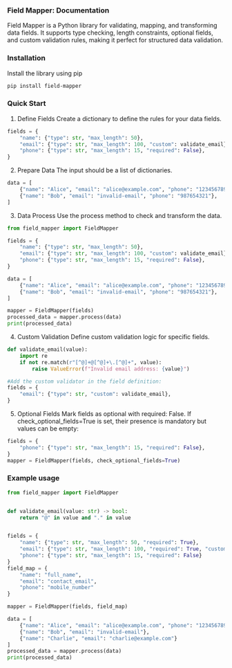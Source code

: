 ### Field Mapper: Documentation

Field Mapper is a Python library for validating, mapping, and transforming data fields. It supports type checking, length constraints, optional fields, and custom validation rules, making it perfect for structured data validation.

### Installation
Install the library using pip
```bash
pip install field-mapper
```

### Quick Start
1. Define Fields
Create a dictionary to define the rules for your data fields.
```python
fields = {
    "name": {"type": str, "max_length": 50},
    "email": {"type": str, "max_length": 100, "custom": validate_email},
    "phone": {"type": str, "max_length": 15, "required": False},
}
```

2. Prepare Data
The input should be a list of dictionaries.
```python
data = [
    {"name": "Alice", "email": "alice@example.com", "phone": "123456789"},
    {"name": "Bob", "email": "invalid-email", "phone": "987654321"},
]
```

3. Data Process
Use the process method to check and transform the data.

```python
from field_mapper import FieldMapper

fields = {
    "name": {"type": str, "max_length": 50},
    "email": {"type": str, "max_length": 100, "custom": validate_email},
    "phone": {"type": str, "max_length": 15, "required": False},
}

data = [
    {"name": "Alice", "email": "alice@example.com", "phone": "123456789"},
    {"name": "Bob", "email": "invalid-email", "phone": "987654321"},
]

mapper = FieldMapper(fields)
processed_data = mapper.process(data)
print(processed_data)

```

4. Custom Validation
Define custom validation logic for specific fields.

```python
def validate_email(value):  
    import re  
    if not re.match(r"[^@]+@[^@]+\.[^@]+", value):  
        raise ValueError(f"Invalid email address: {value}")  

#Add the custom validator in the field definition:
fields = {
    "email": {"type": str, "custom": validate_email},
}

```

5. Optional Fields
Mark fields as optional with required: False. 
If check_optional_fields=True is set, their presence is mandatory but values can be empty:
```python
fields = {
    "phone": {"type": str, "max_length": 15, "required": False},
}
mapper = FieldMapper(fields, check_optional_fields=True)  

```

### Example usage

```python
from field_mapper import FieldMapper


def validate_email(value: str) -> bool:
    return "@" in value and "." in value


fields = {
    "name": {"type": str, "max_length": 50, "required": True},
    "email": {"type": str, "max_length": 100, "required": True, "custom": validate_email},
    "phone": {"type": str, "max_length": 15, "required": False}
}
field_map = {
    "name": "full_name",
    "email": "contact_email",
    "phone": "mobile_number"
}

mapper = FieldMapper(fields, field_map)

data = [
    {"name": "Alice", "email": "alice@example.com", "phone": "1234567890"},
    {"name": "Bob", "email": "invalid-email"},
    {"name": "Charlie", "email": "charlie@example.com"}
]
processed_data = mapper.process(data)
print(processed_data)

```
